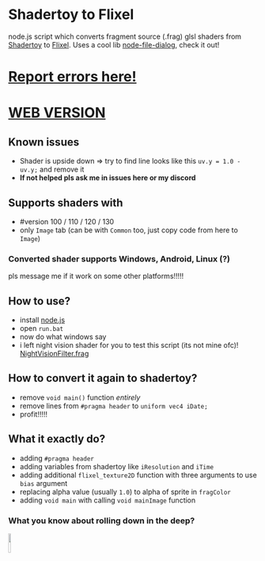 # Shadertoy to Flixel
node.js script which converts fragment source (.frag) glsl shaders from [Shadertoy](https://www.shadertoy.com) to [Flixel](https://haxeflixel.com). Uses a cool lib [node-file-dialog](https://github.com/manorit2001/node-file-dialog), check it out!

# [Report errors here!](https://github.com/TheLeerName/ShadertoyToFlixel/issues/new)

# [WEB VERSION](https://theleername.github.io/ShadertoyToFlixel/)

## Known issues
- Shader is upside down => try to find line looks like this `uv.y = 1.0 - uv.y;` and remove it
- **If not helped pls ask me in issues here or my discord**

## Supports shaders with
- #version 100 / 110 / 120 / 130
- only `Image` tab (can be with `Common` too, just copy code from here to `Image`)

### Converted shader supports Windows, Android, Linux (?)
pls message me if it work on some other platforms!!!!!

## How to use?
- install [node.js](https://nodejs.org)
- open `run.bat`
- now do what windows say
- i left night vision shader for you to test this script (its not mine ofc)! [NightVisionFilter.frag](https://github.com/TheLeerName/ShadertoyToFlixel/blob/main/NightVisionFilter.frag)

## How to convert it again to shadertoy?
- remove `void main()` function *entirely*
- remove lines from `#pragma header` to `uniform vec4 iDate;`
- profit!!!!!

## What it exactly do?
- adding `#pragma header`
- adding variables from shadertoy like `iResolution` and `iTime`
- adding additional `flixel_texture2D` function with three arguments to use `bias` argument
- replacing alpha value (usually `1.0`) to alpha of sprite in `fragColor`
- adding `void main` with calling `void mainImage` function

### What you know about rolling down in the deep?
<img src="https://i.imgur.com/FIFZhPm.gif" width="10%"/>
